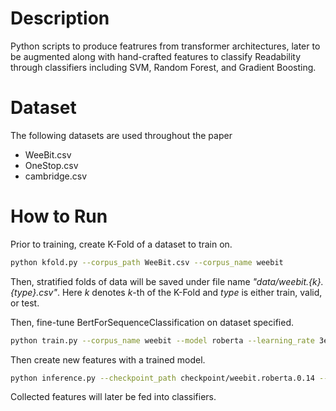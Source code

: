 # Description

Python scripts to produce featrures from transformer architectures, later to be augmented along with hand-crafted features to classify Readability through classifiers including SVM, Random Forest, and Gradient Boosting.

# Dataset

The following datasets are used throughout the paper
- WeeBit.csv
- OneStop.csv
- cambridge.csv

# How to Run

Prior to training, create K-Fold of a dataset to train on.
```bash
python kfold.py --corpus_path WeeBit.csv --corpus_name weebit
```
Then, stratified folds of data will be saved under file name _"data/weebit.{k}.{type}.csv"_.
Here _k_ denotes _k_-th of the K-Fold and _type_ is either train, valid, or test.


Then, fine-tune BertForSequenceClassification on dataset specified.


```bash
python train.py --corpus_name weebit --model roberta --learning_rate 3e-5
```

Then create new features with a trained model.

```bash
python inference.py --checkpoint_path checkpoint/weebit.roberta.0.14 --data_path data/weebit.0.test.csv
```

Collected features will later be fed into classifiers.
